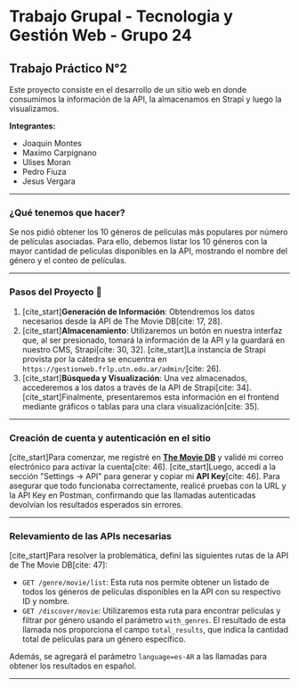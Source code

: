# Trabajo Grupal - Tecnologia y Gestión Web - Grupo 24

## Trabajo Práctico N°2

Este proyecto consiste en el desarrollo de un sitio web en donde consumimos la información de la API, la almacenamos en Strapi y luego la visualizamos.

**Integrantes:**
- Joaquin Montes
- Maximo Carpignano
- Ulises Moran
- Pedro Fiuza
- Jesus Vergara

---

### ¿Qué tenemos que hacer?
Se nos pidió obtener los 10 géneros de películas más populares por número de películas asociadas. Para ello, debemos listar los 10 géneros con la mayor cantidad de películas disponibles en la API, mostrando el nombre del género y el conteo de películas.

---

### Pasos del Proyecto 📝

1.  [cite_start]**Generación de Información**: Obtendremos los datos necesarios desde la API de The Movie DB[cite: 17, 28].
2.  [cite_start]**Almacenamiento**: Utilizaremos un botón en nuestra interfaz que, al ser presionado, tomará la información de la API y la guardará en nuestro CMS, Strapi[cite: 30, 32]. [cite_start]La instancia de Strapi provista por la cátedra se encuentra en `https://gestionweb.frlp.utn.edu.ar/admin/`[cite: 26].
3.  [cite_start]**Búsqueda y Visualización**: Una vez almacenados, accederemos a los datos a través de la API de Strapi[cite: 34]. [cite_start]Finalmente, presentaremos esta información en el frontend mediante gráficos o tablas para una clara visualización[cite: 35].

---

### Creación de cuenta y autenticación en el sitio

[cite_start]Para comenzar, me registré en **[The Movie DB](https://developer.themoviedb.org)** y validé mi correo electrónico para activar la cuenta[cite: 46]. [cite_start]Luego, accedí a la sección "Settings → API" para generar y copiar mi **API Key**[cite: 46]. Para asegurar que todo funcionaba correctamente, realicé pruebas con la URL y la API Key en Postman, confirmando que las llamadas autenticadas devolvían los resultados esperados sin errores.

---

### Relevamiento de las APIs necesarias

[cite_start]Para resolver la problemática, definí las siguientes rutas de la API de The Movie DB[cite: 47]:

-   `GET /genre/movie/list`: Esta ruta nos permite obtener un listado de todos los géneros de películas disponibles en la API con su respectivo ID y nombre.
-   `GET /discover/movie`: Utilizaremos esta ruta para encontrar películas y filtrar por género usando el parámetro `with_genres`. El resultado de esta llamada nos proporciona el campo `total_results`, que indica la cantidad total de películas para un género específico.

Además, se agregará el parámetro `language=es-AR` a las llamadas para obtener los resultados en español.

---
